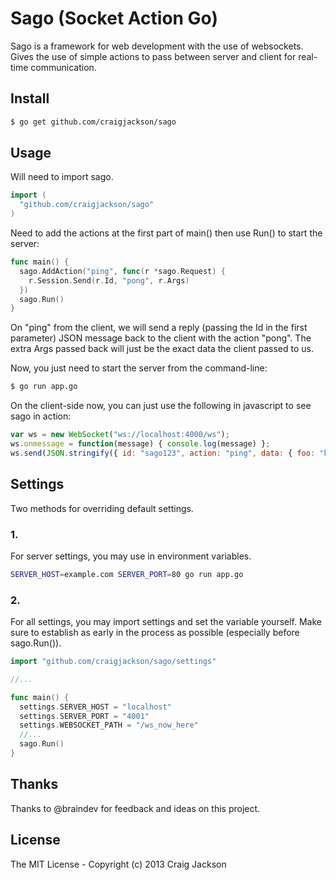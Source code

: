 # Sago (Socket Action Go)

Sago is a framework for web development with the use of websockets. Gives the
use of simple actions to pass between server and client for real-time
communication.

## Install

```sh
$ go get github.com/craigjackson/sago
```

## Usage

Will need to import sago.
```go
import (
  "github.com/craigjackson/sago"
)
```

Need to add the actions at the first part of main() then use Run() to start the
server:
```go
func main() {
  sago.AddAction("ping", func(r *sago.Request) {
    r.Session.Send(r.Id, "pong", r.Args)
  })
  sago.Run()
}
```

On "ping" from the client, we will send a reply (passing the Id in the first
parameter) JSON message back to the client with the action "pong". The extra
Args passed back will just be the exact data the client passed to us.

Now, you just need to start the server from the command-line:
```sh
$ go run app.go
```

On the client-side now, you can just use the following in javascript to see sago
in action:
```javascript
var ws = new WebSocket("ws://localhost:4000/ws");
ws.onmessage = function(message) { console.log(message) };
ws.send(JSON.stringify({ id: "sago123", action: "ping", data: { foo: "bar" } }));
```

## Settings

Two methods for overriding default settings.

### 1.

For server settings, you may use in environment variables.

```sh
SERVER_HOST=example.com SERVER_PORT=80 go run app.go
```

### 2.

For all settings, you may import settings and set the variable yourself. Make
sure to establish as early in the process as possible (especially before
sago.Run()).

```go
import "github.com/craigjackson/sago/settings"

//...

func main() {
  settings.SERVER_HOST = "localhost"
  settings.SERVER_PORT = "4001"
  settings.WEBSOCKET_PATH = "/ws_now_here"
  //...
  sago.Run()
}
```

## Thanks

Thanks to @braindev for feedback and ideas on this project.

## License

The MIT License - Copyright (c) 2013 Craig Jackson

